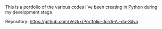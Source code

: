 This is a portfolio of the various codes I've been creating in Python during my development stage

Repository: https://github.com/Vezkx/Portfolio-Jordi-A.-da-Silva 
